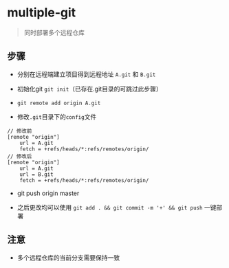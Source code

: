 # multiple-git 

> 同时部署多个远程仓库

## 步骤

* 分别在远程端建立项目得到远程地址 `A.git` 和 `B.git`

* 初始化git `git init`（已存在.git目录的可跳过此步骤）

* `git remote add origin A.git`

* 修改`.git`目录下的`config`文件

```config
// 修改前
[remote "origin"]
    url = A.git
    fetch = +refs/heads/*:refs/remotes/origin/
// 修改后
[remote "origin"]
    url = A.git
    url = B.git
    fetch = +refs/heads/*:refs/remotes/origin/
```

* git push origin master

* 之后更改均可以使用 `git add . && git commit -m '+' && git push` 一键部署

## 注意

* 多个远程仓库的当前分支需要保持一致

